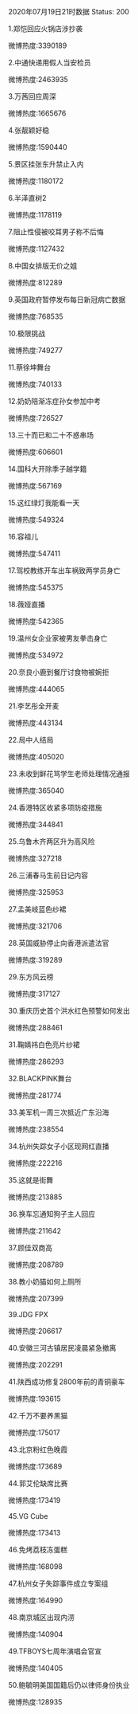 2020年07月19日21时数据
Status: 200

1.郑恺回应火锅店涉抄袭

微博热度:3390189

2.中通快递用假人当安检员

微博热度:2463935

3.万茜回应周深

微博热度:1665676

4.张靓颖好稳

微博热度:1590440

5.景区挂张东升禁止入内

微博热度:1180172

6.半泽直树2

微博热度:1178119

7.阻止性侵被咬耳男子称不后悔

微博热度:1127432

8.中国女排版无价之姐

微博热度:812289

9.英国政府暂停发布每日新冠病亡数据

微博热度:768535

10.极限挑战

微博热度:749277

11.蔡徐坤舞台

微博热度:740133

12.奶奶陪渐冻症孙女参加中考

微博热度:726527

13.三十而已和二十不惑串场

微博热度:606601

14.国科大开除季子越学籍

微博热度:567169

15.这红绿灯我能看一天

微博热度:549324

16.容祖儿

微博热度:547411

17.驾校教练开车出车祸致两学员身亡

微博热度:545375

18.薇娅直播

微博热度:542365

19.温州女企业家被男友拳击身亡

微博热度:534972

20.奈良小鹿到餐厅讨食物被婉拒

微博热度:444065

21.李艺彤全开麦

微博热度:443134

22.局中人结局

微博热度:405020

23.未收到鲜花骂学生老师处理情况通报

微博热度:365040

24.香港特区收紧多项防疫措施

微博热度:344841

25.乌鲁木齐两区升为高风险

微博热度:327218

26.三浦春马生前日记内容

微博热度:325953

27.孟美岐蓝色纱裙

微博热度:321706

28.英国威胁停止向香港派遣法官

微博热度:319289

29.东方风云榜

微博热度:317127

30.重庆历史首个洪水红色预警如何发出

微博热度:288461

31.鞠婧祎白色亮片纱裙

微博热度:286293

32.BLACKPINK舞台

微博热度:281774

33.美军机一周三次抵近广东沿海

微博热度:238554

34.杭州失踪女子小区现网红直播

微博热度:222216

35.这就是街舞

微博热度:213885

36.换车忘通知狗子主人回应

微博热度:211642

37.顾佳双商高

微博热度:208789

38.教小奶猫如何上厕所

微博热度:207399

39.JDG FPX

微博热度:206617

40.安徽三河古镇居民凌晨紧急撤离

微博热度:202291

41.陕西成功修复2800年前的青铜豪车

微博热度:193615

42.千万不要养黑猫

微博热度:175017

43.北京粉红色晚霞

微博热度:173689

44.郭艾伦缺席比赛

微博热度:173419

45.VG Cube

微博热度:173413

46.免烤荔枝冻蛋糕

微博热度:168098

47.杭州女子失踪事件成立专案组

微博热度:164990

48.南京城区出现内涝

微博热度:140904

49.TFBOYS七周年演唱会官宣

微博热度:140405

50.鲍毓明美国国籍后仍以律师身份执业

微博热度:128935

